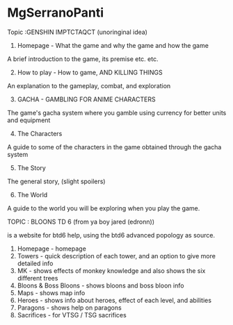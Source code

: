 # MgSerranoPanti

Topic :GENSHIN IMPTCTAQCT (unoringinal idea)

1. Homepage - What the game and why the game and how the game

A brief introduction to the game, its premise etc. etc.

2. How to play - How to game, AND KILLING THINGS

An explanation to the gameplay, combat, and exploration 

3. GACHA - GAMBLING FOR ANIME CHARACTERS

The game's gacha system where you gamble using currency for better units and equipment

4. The Characters

A guide to some of the characters in the game obtained through the gacha system

5. The Story

The general story, (slight spoilers)

6. The World

A guide to the world you will be exploring when you play the game.

TOPIC : BLOONS TD 6 (from ya boy jared (edronn))

is a website for btd6 help, using the btd6 advanced popology as source.

1. Homepage - homepage
2. Towers - quick description of each tower, and an option to give more detailed info
3. MK - shows effects of monkey knowledge and also shows the six different trees
4. Bloons & Boss Bloons  - shows bloons and boss bloon info
5. Maps - shows map info
6. Heroes - shows info about heroes, effect of each level, and abilities
7. Paragons - shows help on paragons
8. Sacrifices - for VTSG / TSG sacrifices
